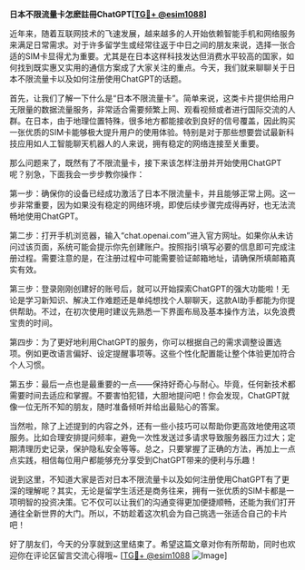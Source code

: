 **日本不限流量卡怎麽註冊ChatGPT[[TG💪+ @esim1088](https://t.me/s/esim1088)]**

近年来，随着互联网技术的飞速发展，越来越多的人开始依赖智能手机和网络服务来满足日常需求。对于许多留学生或经常往返于中日之间的朋友来说，选择一张合适的SIM卡显得尤为重要。尤其是在日本这样科技发达但消费水平较高的国家，如何找到既实惠又实用的通信方案成了大家关注的重点。今天，我们就来聊聊关于日本不限流量卡以及如何注册使用ChatGPT的话题。

首先，让我们了解一下什么是“日本不限流量卡”。简单来说，这类卡片提供给用户无限量的数据流量服务，非常适合需要频繁上网、观看视频或者进行国际交流的人群。在日本，由于地理位置特殊，很多地方都能接收到良好的信号覆盖，因此购买一张优质的SIM卡能够极大提升用户的使用体验。特别是对于那些想要尝试最新科技应用如人工智能聊天机器人的人来说，拥有稳定的网络连接至关重要。

那么问题来了，既然有了不限流量卡，接下来该怎样注册并开始使用ChatGPT呢？别急，下面我会一步步教你操作：

第一步：确保你的设备已经成功激活了日本不限流量卡，并且能够正常上网。这一步非常重要，因为如果没有稳定的网络环境，即使后续步骤完成得再好，也无法流畅地使用ChatGPT。

第二步：打开手机浏览器，输入“chat.openai.com”进入官方网址。如果你从未访问过该页面，系统可能会提示你先创建账户。按照指引填写必要的信息即可完成注册过程。需要注意的是，在注册过程中可能需要验证邮箱地址，请确保所填邮箱真实有效。

第三步：登录刚刚创建好的账号后，就可以开始探索ChatGPT的强大功能啦！无论是学习新知识、解决工作难题还是单纯想找个人聊聊天，这款AI助手都能为你提供帮助。不过，在初次使用时建议先熟悉一下界面布局及基本操作方法，以免浪费宝贵的时间。

第四步：为了更好地利用ChatGPT的服务，你可以根据自己的需求调整设置选项。例如更改语言偏好、设定提醒事项等。这些个性化配置能让整个体验更加符合个人习惯。

第五步：最后一点也是最重要的一点——保持好奇心与耐心。毕竟，任何新技术都需要时间去适应和掌握。不要害怕犯错，大胆地提问吧！你会发现，ChatGPT就像一位无所不知的朋友，随时准备倾听并给出最贴心的答案。

当然啦，除了上述提到的内容之外，还有一些小技巧可以帮助你更高效地使用这项服务。比如合理安排提问频率，避免一次性发送过多请求导致服务器压力过大；定期清理历史记录，保护隐私安全等等。总之，只要掌握了正确的方法，再加上一点点实践，相信每位用户都能够充分享受到ChatGPT带来的便利与乐趣！

说到这里，不知道大家是否对日本不限流量卡以及如何注册使用ChatGPT有了更深的理解呢？其实，无论是留学生活还是商务往来，拥有一张优质的SIM卡都是一项明智的投资决策。它不仅可以让我们的沟通变得更加便捷顺畅，还能为我们打开通往全新世界的大门。所以，不妨趁着这次机会为自己挑选一张适合自己的卡片吧！

好了朋友们，今天的分享就到这里结束了。希望这篇文章对你有所帮助，同时也欢迎你在评论区留言交流心得哦~ [[TG💪+ @esim1088](https://t.me/s/esim1088) ![Image](https://i.postimg.cc/4NQfJmqS/Snipaste-2025-05-13-00-14-12.png)]